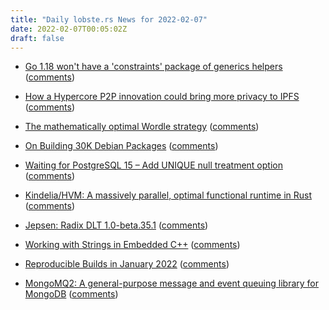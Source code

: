 ```yaml
---
title: "Daily lobste.rs News for 2022-02-07"
date: 2022-02-07T00:05:02Z
draft: false
---
```






- [Go 1.18 won't have a 'constraints' package of generics helpers](https://utcc.utoronto.ca/~cks/space/blog/programming/Go118NoConstraintsPackage)
  ([comments](https://lobste.rs/s/psijou/go_1_18_won_t_have_constraints_package))



- [How a Hypercore P2P innovation could bring more privacy to IPFS](https://www.ctrl.blog/entry/dht-privacy-discovery-hash.html)
  ([comments](https://lobste.rs/s/uvsgi3/how_hypercore_p2p_innovation_could_bring))



- [The mathematically optimal Wordle strategy](https://www.youtube.com/watch?v=v68zYyaEmEA)
  ([comments](https://lobste.rs/s/rohamq/mathematically_optimal_wordle_strategy))



- [On Building 30K Debian Packages](http://moyix.blogspot.com/2022/02/on-building-30k-debian-packages.html)
  ([comments](https://lobste.rs/s/bwinbh/on_building_30k_debian_packages))



- [Waiting for PostgreSQL 15 – Add UNIQUE null treatment option](https://www.depesz.com/2022/02/06/waiting-for-postgresql-15-add-unique-null-treatment-option/)
  ([comments](https://lobste.rs/s/es45gy/waiting_for_postgresql_15_add_unique_null))



- [Kindelia/HVM: A massively parallel, optimal functional runtime in Rust](https://github.com/Kindelia/HVM)
  ([comments](https://lobste.rs/s/zw8pgr/kindelia_hvm_massively_parallel_optimal))



- [Jepsen: Radix DLT 1.0-beta.35.1](https://jepsen.io/analyses/radix-dlt-1.0-beta.35.1)
  ([comments](https://lobste.rs/s/ltexke/jepsen_radix_dlt_1_0_beta_35_1))



- [Working with Strings in Embedded C++](https://blog.feabhas.com/2022/02/working-with-strings-in-embedded-c/)
  ([comments](https://lobste.rs/s/6zrsxp/working_with_strings_embedded_c))



- [Reproducible Builds in January 2022](https://reproducible-builds.org/reports/2022-01/)
  ([comments](https://lobste.rs/s/kqnagu/reproducible_builds_january_2022))



- [MongoMQ2: A general-purpose message and event queuing library for MongoDB](https://github.com/morris/mongomq2)
  ([comments](https://lobste.rs/s/td5uig/mongomq2_general_purpose_message_event))


